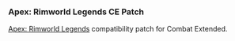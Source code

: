 ### Apex: Rimworld Legends CE Patch

[Apex: Rimworld Legends](https://steamcommunity.com/sharedfiles/filedetails/?id=1688705593) compatibility patch for Combat Extended.
